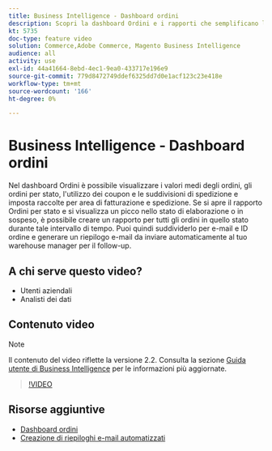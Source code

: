 ```yaml
---
title: Business Intelligence - Dashboard ordini
description: Scopri la dashboard Ordini e i rapporti che semplificano la gestione degli ordini e delle vendite dei prodotti.
kt: 5735
doc-type: feature video
solution: Commerce,Adobe Commerce, Magento Business Intelligence
audience: all
activity: use
exl-id: 44a41664-8ebd-4ec1-9ea0-433717e196e9
source-git-commit: 779d8472749ddef6325dd7d0e1acf123c23e418e
workflow-type: tm+mt
source-wordcount: '166'
ht-degree: 0%

---
```


# Business Intelligence - Dashboard ordini

Nel dashboard Ordini è possibile visualizzare i valori medi degli ordini, gli ordini per stato, l&#39;utilizzo dei coupon e le suddivisioni di spedizione e imposta raccolte per area di fatturazione e spedizione. Se si apre il rapporto Ordini per stato e si visualizza un picco nello stato di elaborazione o in sospeso, è possibile creare un rapporto per tutti gli ordini in quello stato durante tale intervallo di tempo. Puoi quindi suddividerlo per e-mail e ID ordine e generare un riepilogo e-mail da inviare automaticamente al tuo warehouse manager per il follow-up.


## A chi serve questo video?

- Utenti aziendali
- Analisti dei dati

## Contenuto video

>[!NOTE]
>
>Il contenuto del video riflette la versione 2.2. Consulta la sezione [Guida utente di Business Intelligence](https://docs.magento.com/mbi/) per le informazioni più aggiornate.

>[!VIDEO](https://video.tv.adobe.com/v/35989?quality=12&learn=on)

## Risorse aggiuntive

- [Dashboard ordini](https://docs.magento.com/mbi/data-user/dashboards/dashboards-pro.html#orders)
- [Creazione di riepiloghi e-mail automatizzati](https://docs.magento.com/mbi/data-user/export-data/email-summaries.html)
